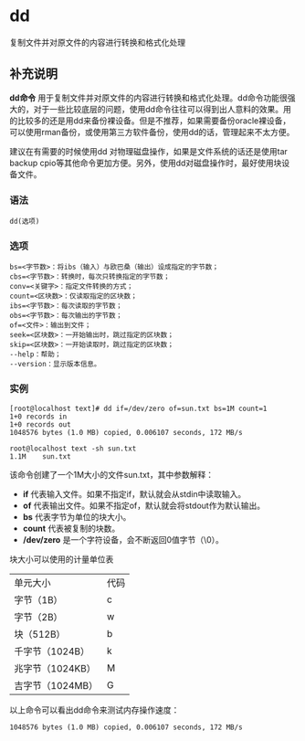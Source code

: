 dd
===

复制文件并对原文件的内容进行转换和格式化处理

## 补充说明

**dd命令** 用于复制文件并对原文件的内容进行转换和格式化处理。dd命令功能很强大的，对于一些比较底层的问题，使用dd命令往往可以得到出人意料的效果。用的比较多的还是用dd来备份裸设备。但是不推荐，如果需要备份oracle裸设备，可以使用rman备份，或使用第三方软件备份，使用dd的话，管理起来不太方便。

建议在有需要的时候使用dd 对物理磁盘操作，如果是文件系统的话还是使用tar backup cpio等其他命令更加方便。另外，使用dd对磁盘操作时，最好使用块设备文件。

### 语法  

```
dd(选项)
```

### 选项  

```
bs=<字节数>：将ibs（输入）与欧巴桑（输出）设成指定的字节数；
cbs=<字节数>：转换时，每次只转换指定的字节数；
conv=<关键字>：指定文件转换的方式；
count=<区块数>：仅读取指定的区块数；
ibs=<字节数>：每次读取的字节数；
obs=<字节数>：每次输出的字节数；
of=<文件>：输出到文件；
seek=<区块数>：一开始输出时，跳过指定的区块数；
skip=<区块数>：一开始读取时，跳过指定的区块数；
--help：帮助；
--version：显示版本信息。
```

### 实例  

```
[root@localhost text]# dd if=/dev/zero of=sun.txt bs=1M count=1
1+0 records in
1+0 records out
1048576 bytes (1.0 MB) copied, 0.006107 seconds, 172 MB/s

root@localhost text -sh sun.txt 
1.1M    sun.txt
```

该命令创建了一个1M大小的文件sun.txt，其中参数解释：

*    **if**  代表输入文件。如果不指定if，默认就会从stdin中读取输入。
*    **of**  代表输出文件。如果不指定of，默认就会将stdout作为默认输出。
*    **bs**  代表字节为单位的块大小。
*    **count**  代表被复制的块数。
*    **/dev/zero**  是一个字符设备，会不断返回0值字节（\0）。

块大小可以使用的计量单位表

<table>

<tbody>

<tr>

<td>单元大小</td>

<td>代码</td>

</tr>

<tr>

<td>字节（1B）</td>

<td>c</td>

</tr>

<tr>

<td>字节（2B）</td>

<td>w</td>

</tr>

<tr>

<td>块（512B）</td>

<td>b</td>

</tr>

<tr>

<td>千字节（1024B）</td>

<td>k</td>

</tr>

<tr>

<td>兆字节（1024KB）</td>

<td>M</td>

</tr>

<tr>

<td>吉字节（1024MB）</td>

<td>G</td>

</tr>

</tbody>

</table>

以上命令可以看出dd命令来测试内存操作速度：

```
1048576 bytes (1.0 MB) copied, 0.006107 seconds, 172 MB/s
```


<!-- Linux命令行搜索引擎：https://jaywcjlove.github.io/linux-command/ -->